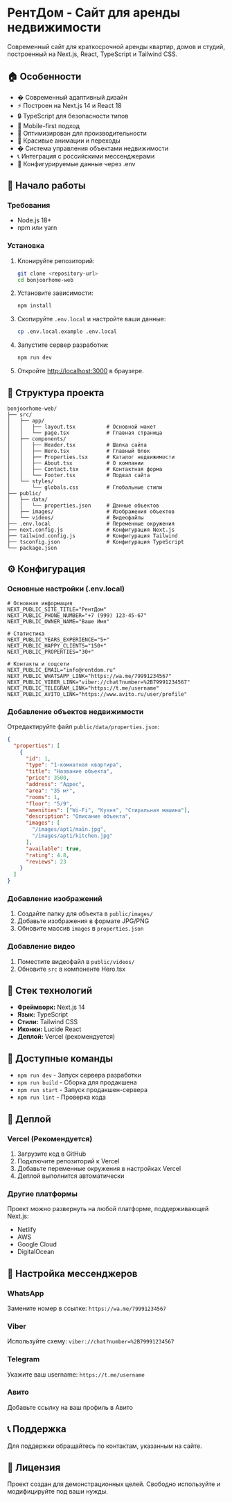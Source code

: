 # РентДом - Сайт для аренды недвижимости

Современный сайт для краткосрочной аренды квартир, домов и студий, построенный на Next.js, React, TypeScript и Tailwind CSS.

## 🏠 Особенности

- � Современный адаптивный дизайн
- ⚡ Построен на Next.js 14 и React 18
- 🔒 TypeScript для безопасности типов
- 📱 Mobile-first подход
- 🎯 Оптимизирован для производительности
- 🌟 Красивые анимации и переходы
- �️ Система управления объектами недвижимости
- 📞 Интеграция с российскими мессенджерами
- 🔧 Конфигурируемые данные через .env

## 🚀 Начало работы

### Требования

- Node.js 18+ 
- npm или yarn

### Установка

1. Клонируйте репозиторий:
   ```bash
   git clone <repository-url>
   cd bonjoorhome-web
   ```

2. Установите зависимости:
   ```bash
   npm install
   ```

3. Скопируйте `.env.local` и настройте ваши данные:
   ```bash
   cp .env.local.example .env.local
   ```

4. Запустите сервер разработки:
   ```bash
   npm run dev
   ```

5. Откройте [http://localhost:3000](http://localhost:3000) в браузере.

## 📁 Структура проекта

```
bonjoorhome-web/
├── src/
│   ├── app/
│   │   ├── layout.tsx          # Основной макет
│   │   └── page.tsx            # Главная страница
│   ├── components/
│   │   ├── Header.tsx          # Шапка сайта
│   │   ├── Hero.tsx            # Главный блок
│   │   ├── Properties.tsx      # Каталог недвижимости
│   │   ├── About.tsx           # О компании
│   │   ├── Contact.tsx         # Контактная форма
│   │   └── Footer.tsx          # Подвал сайта
│   └── styles/
│       └── globals.css         # Глобальные стили
├── public/
│   ├── data/
│   │   └── properties.json     # Данные объектов
│   ├── images/                 # Изображения объектов
│   └── videos/                 # Видеофайлы
├── .env.local                  # Переменные окружения
├── next.config.js              # Конфигурация Next.js
├── tailwind.config.js          # Конфигурация Tailwind
├── tsconfig.json               # Конфигурация TypeScript
└── package.json
```

## ⚙️ Конфигурация

### Основные настройки (.env.local)

```env
# Основная информация
NEXT_PUBLIC_SITE_TITLE="РентДом"
NEXT_PUBLIC_PHONE_NUMBER="+7 (999) 123-45-67"
NEXT_PUBLIC_OWNER_NAME="Ваше Имя"

# Статистика
NEXT_PUBLIC_YEARS_EXPERIENCE="5+"
NEXT_PUBLIC_HAPPY_CLIENTS="150+"
NEXT_PUBLIC_PROPERTIES="30+"

# Контакты и соцсети
NEXT_PUBLIC_EMAIL="info@rentdom.ru"
NEXT_PUBLIC_WHATSAPP_LINK="https://wa.me/79991234567"
NEXT_PUBLIC_VIBER_LINK="viber://chat?number=%2B79991234567"
NEXT_PUBLIC_TELEGRAM_LINK="https://t.me/username"
NEXT_PUBLIC_AVITO_LINK="https://www.avito.ru/user/profile"
```

### Добавление объектов недвижимости

Отредактируйте файл `public/data/properties.json`:

```json
{
  "properties": [
    {
      "id": 1,
      "type": "1-комнатная квартира",
      "title": "Название объекта",
      "price": 3500,
      "address": "Адрес",
      "area": "35 м²",
      "rooms": 1,
      "floor": "5/9",
      "amenities": ["Wi-Fi", "Кухня", "Стиральная машина"],
      "description": "Описание объекта",
      "images": [
        "/images/apt1/main.jpg",
        "/images/apt1/kitchen.jpg"
      ],
      "available": true,
      "rating": 4.8,
      "reviews": 23
    }
  ]
}
```

### Добавление изображений

1. Создайте папку для объекта в `public/images/`
2. Добавьте изображения в формате JPG/PNG
3. Обновите массив `images` в `properties.json`

### Добавление видео

1. Поместите видеофайл в `public/videos/`
2. Обновите `src` в компоненте Hero.tsx

## 🎨 Стек технологий

- **Фреймворк:** Next.js 14
- **Язык:** TypeScript
- **Стили:** Tailwind CSS
- **Иконки:** Lucide React
- **Деплой:** Vercel (рекомендуется)

## 📜 Доступные команды

- `npm run dev` - Запуск сервера разработки
- `npm run build` - Сборка для продакшена
- `npm run start` - Запуск продакшен-сервера
- `npm run lint` - Проверка кода

## 🚀 Деплой

### Vercel (Рекомендуется)
1. Загрузите код в GitHub
2. Подключите репозиторий к Vercel
3. Добавьте переменные окружения в настройках Vercel
4. Деплой выполнится автоматически

### Другие платформы
Проект можно развернуть на любой платформе, поддерживающей Next.js:
- Netlify
- AWS
- Google Cloud
- DigitalOcean

## 🔧 Настройка мессенджеров

### WhatsApp
Замените номер в ссылке: `https://wa.me/79991234567`

### Viber
Используйте схему: `viber://chat?number=%2B79991234567`

### Telegram
Укажите ваш username: `https://t.me/username`

### Авито
Добавьте ссылку на ваш профиль в Авито

## 📞 Поддержка

Для поддержки обращайтесь по контактам, указанным на сайте.

## 📄 Лицензия

Проект создан для демонстрационных целей. Свободно используйте и модифицируйте под ваши нужды.
